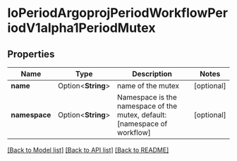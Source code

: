 # IoPeriodArgoprojPeriodWorkflowPeriodV1alpha1PeriodMutex

## Properties

Name | Type | Description | Notes
------------ | ------------- | ------------- | -------------
**name** | Option<**String**> | name of the mutex | [optional]
**namespace** | Option<**String**> | Namespace is the namespace of the mutex, default: [namespace of workflow] | [optional]

[[Back to Model list]](../README.md#documentation-for-models) [[Back to API list]](../README.md#documentation-for-api-endpoints) [[Back to README]](../README.md)


